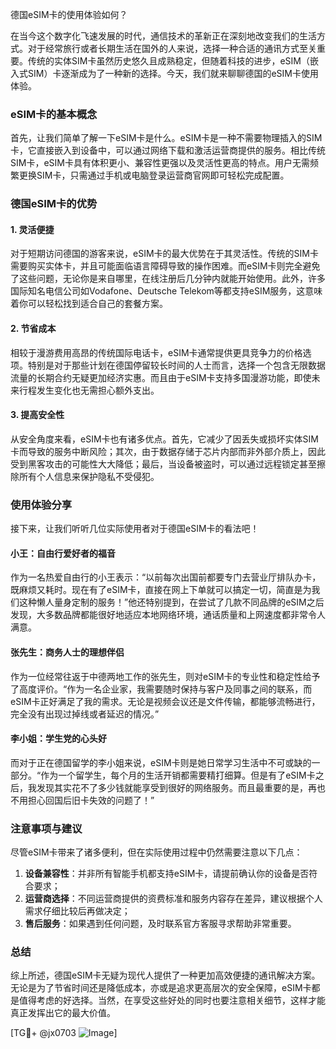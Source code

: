 德国eSIM卡的使用体验如何？

在当今这个数字化飞速发展的时代，通信技术的革新正在深刻地改变我们的生活方式。对于经常旅行或者长期生活在国外的人来说，选择一种合适的通讯方式至关重要。传统的实体SIM卡虽然历史悠久且成熟稳定，但随着科技的进步，eSIM（嵌入式SIM）卡逐渐成为了一种新的选择。今天，我们就来聊聊德国的eSIM卡使用体验。

### eSIM卡的基本概念

首先，让我们简单了解一下eSIM卡是什么。eSIM卡是一种不需要物理插入的SIM卡，它直接嵌入到设备中，可以通过网络下载和激活运营商提供的服务。相比传统SIM卡，eSIM卡具有体积更小、兼容性更强以及灵活性更高的特点。用户无需频繁更换SIM卡，只需通过手机或电脑登录运营商官网即可轻松完成配置。

### 德国eSIM卡的优势

#### 1. 灵活便捷

对于短期访问德国的游客来说，eSIM卡的最大优势在于其灵活性。传统的SIM卡需要购买实体卡，并且可能面临语言障碍导致的操作困难。而eSIM卡则完全避免了这些问题，无论你是来自哪里，在线注册后几分钟内就能开始使用。此外，许多国际知名电信公司如Vodafone、Deutsche Telekom等都支持eSIM服务，这意味着你可以轻松找到适合自己的套餐方案。

#### 2. 节省成本

相较于漫游费用高昂的传统国际电话卡，eSIM卡通常提供更具竞争力的价格选项。特别是对于那些计划在德国停留较长时间的人士而言，选择一个包含无限数据流量的长期合约无疑更加经济实惠。而且由于eSIM卡支持多国漫游功能，即使未来行程发生变化也无需担心额外支出。

#### 3. 提高安全性

从安全角度来看，eSIM卡也有诸多优点。首先，它减少了因丢失或损坏实体SIM卡而导致的服务中断风险；其次，由于数据存储于芯片内部而非外部介质上，因此受到黑客攻击的可能性大大降低；最后，当设备被盗时，可以通过远程锁定甚至擦除所有个人信息来保护隐私不受侵犯。

### 使用体验分享

接下来，让我们听听几位实际使用者对于德国eSIM卡的看法吧！

#### 小王：自由行爱好者的福音

作为一名热爱自由行的小王表示：“以前每次出国前都要专门去营业厅排队办卡，既麻烦又耗时。现在有了eSIM卡，直接在网上下单就可以搞定一切，简直是为我们这种懒人量身定制的服务！”他还特别提到，在尝试了几款不同品牌的eSIM之后发现，大多数品牌都能很好地适应本地网络环境，通话质量和上网速度都非常令人满意。

#### 张先生：商务人士的理想伴侣

作为一位经常往返于中德两地工作的张先生，则对eSIM卡的专业性和稳定性给予了高度评价。“作为一名企业家，我需要随时保持与客户及同事之间的联系，而eSIM卡正好满足了我的需求。无论是视频会议还是文件传输，都能够流畅进行，完全没有出现过掉线或者延迟的情况。”

#### 李小姐：学生党的心头好

而对于正在德国留学的李小姐来说，eSIM卡则是她日常学习生活中不可或缺的一部分。“作为一个留学生，每个月的生活开销都需要精打细算。但是有了eSIM卡之后，我发现其实花不了多少钱就能享受到很好的网络服务。而且最重要的是，再也不用担心回国后旧卡失效的问题了！”

### 注意事项与建议

尽管eSIM卡带来了诸多便利，但在实际使用过程中仍然需要注意以下几点：

1. **设备兼容性**：并非所有智能手机都支持eSIM卡，请提前确认你的设备是否符合要求；
2. **运营商选择**：不同运营商提供的资费标准和服务内容存在差异，建议根据个人需求仔细比较后再做决定；
3. **售后服务**：如果遇到任何问题，及时联系官方客服寻求帮助非常重要。

### 总结

综上所述，德国eSIM卡无疑为现代人提供了一种更加高效便捷的通讯解决方案。无论是为了节省时间还是降低成本，亦或是追求更高层次的安全保障，eSIM卡都是值得考虑的好选择。当然，在享受这些好处的同时也要注意相关细节，这样才能真正发挥出它的最大价值。

[TG💪+ @jx0703 ![Image](https://github.com/user-attachments/assets/dbca1d08-cadb-493c-b0ec-ad6f7a83f270)]